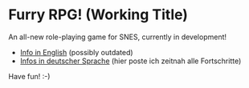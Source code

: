 # Furry RPG! (Working Title)

An all-new role-playing game for SNES, currently in development!

* [Info in English](http://nintendoage.com/forum/messageview.cfm?catid=22&threadid=144827) (possibly outdated)
* [Infos in deutscher Sprache](http://forum.snesfreaks.com/viewtopic.php?f=157&t=13720) (hier poste ich zeitnah alle Fortschritte)

Have fun! :-)
